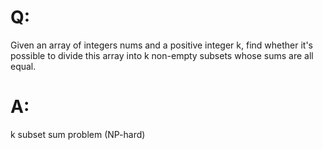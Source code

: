# Q:

Given an array of integers nums and a positive integer k, find whether it's possible to divide this array into k non-empty subsets whose sums are all equal.



# A:

k subset sum problem (NP-hard)

